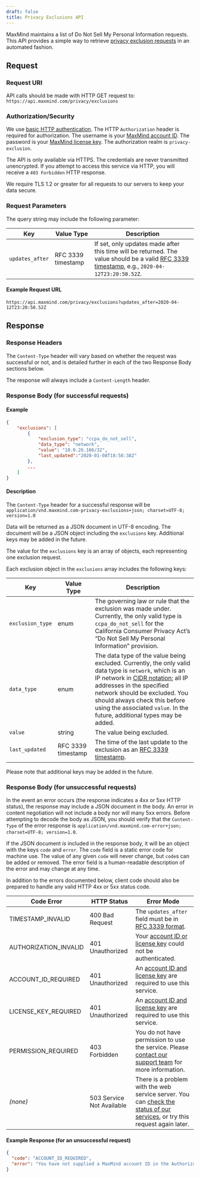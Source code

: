 ```yaml
---
draft: false
title: Privacy Exclusions API
---
```


MaxMind maintains a list of Do Not Sell My Personal Information requests. This
API provides a simple way to retrieve
[privacy exclusion requests](https://www.maxmind.com/en/accounts/current/do-not-sell-requests)
in an automated fashion.

## Request

### Request URI

API calls should be made with HTTP GET request to:
`https://api.maxmind.com/privacy/exclusions`

### Authorization/Security

We use
[basic HTTP authentication](https://en.wikipedia.org/wiki/Basic_access_authentication).
The HTTP `Authorization` header is required for authorization. The username is
your
[MaxMind account ID](https://www.maxmind.com/en/accounts/current/license-key).
The password is your
[MaxMind license key](https://www.maxmind.com/en/accounts/current/license-key).
The authorization realm is `privacy-exclusion`.

The API is only available via HTTPS. The credentials are never transmitted
unencrypted. If you attempt to access this service via HTTP, you will receive a
`403 Forbidden` HTTP response.

We require TLS 1.2 or greater for all requests to our servers to keep your data
secure.

### Request Parameters

The query string may include the following parameter:

| Key             | Value Type         | Description                                                                                                                                                                         |
| --------------- | ------------------ | ----------------------------------------------------------------------------------------------------------------------------------------------------------------------------------- |
| `updates_after` | RFC 3339 timestamp | If set, only updates made after this time will be returned. The value should be a valid [RFC 3339 timestamp](https://tools.ietf.org/html/rfc3339), e.g., `2020-04-12T23:20:50.52Z`. |

#### Example Request URL

`https://api.maxmind.com/privacy/exclusions?updates_after=2020-04-12T23:20:50.52Z`

## Response

### Response Headers

The `Content-Type` header will vary based on whether the request was successful
or not, and is detailed further in each of the two Response Body sections below.

The response will always include a `Content-Length` header.

### Response Body (for successful requests)

#### Example

```json
{
    "exclusions": [
        {
            "exclusion_type": "ccpa_do_not_sell",
            "data_type": "network",
            "value": "10.0.26.166/32",
            "last_updated":"2020-01-08T18:58:38Z"
        },
        ...
    ]
}
```

#### Description

The `Content-Type` header for a successful response will be
`application/vnd.maxmind.com-privacy-exclusions+json; charset=UTF-8; version=1.0`

Data will be returned as a JSON document in UTF-8 encoding. The document will be
a JSON object including the `exclusions` key. Additional keys may be added in
the future.

The value for the `exclusions` key is an array of objects, each representing one
exclusion request.

Each exclusion object in the `exclusions` array includes the following keys:

| Key              | Value Type         | Description                                                                                                                                                                                                                                                                                                                                                                                       |
| ---------------- | ------------------ | ------------------------------------------------------------------------------------------------------------------------------------------------------------------------------------------------------------------------------------------------------------------------------------------------------------------------------------------------------------------------------------------------- |
| `exclusion_type` | enum               | The governing law or rule that the exclusion was made under. Currently, the only valid type is `ccpa_do_not_sell` for the California Consumer Privacy Act’s “Do Not Sell My Personal Information” provision.                                                                                                                                                                                      |
| `data_type`      | enum               | The data type of the value being excluded. Currently, the only valid data type is `network`, which is an IP network in [CIDR notation](https://en.wikipedia.org/wiki/Classless_Inter-Domain_Routing#CIDR_notation); all IP addresses in the specified network should be excluded. You should always check this before using the associated `value`. In the future, additional types may be added. |
| `value`          | string             | The value being excluded.                                                                                                                                                                                                                                                                                                                                                                         |
| `last_updated`   | RFC 3339 timestamp | The time of the last update to the exclusion as an [RFC 3339 timestamp](https://tools.ietf.org/html/rfc3339).                                                                                                                                                                                                                                                                                     |

Please note that additional keys may be added in the future.

### Response Body (for unsuccessful requests)

In the event an error occurs (the response indicates a 4xx or 5xx HTTP status),
the response may include a JSON document in the body. An error in content
negotiation will not include a body nor will many 5xx errors. Before attempting
to decode the body as JSON, you should verify that the `Content-Type` of the
error response is
`application/vnd.maxmind.com-error+json; charset=UTF-8; version=1.0`.

If the JSON document _is_ included in the response body, it will be an object
with the keys `code` and `error`. The `code` field is a static error code for
machine use. The value of any given `code` will never change, but `code`s can be
added or removed. The error field is a human-readable description of the error
and may change at any time.

In addition to the errors documented below, client code should also be prepared
to handle any valid HTTP 4xx or 5xx status code.

| Code Error            | HTTP Status               | Error Mode                                                                                                                                                |
| --------------------- | ------------------------- | --------------------------------------------------------------------------------------------------------------------------------------------------------- |
| TIMESTAMP_INVALID     | 400 Bad Request           | The `updates_after` field must be in [RFC 3339 format](https://tools.ietf.org/html/rfc3339).                                                              |
| AUTHORIZATION_INVALID | 401 Unauthorized          | Your [account ID or license key](https://www.maxmind.com/en/accounts/current/license-key) could not be authenticated.                                     |
| ACCOUNT_ID_REQUIRED   | 401 Unauthorized          | An [account ID and license key](https://www.maxmind.com/en/accounts/current/license-key) are required to use this service.                                |
| LICENSE_KEY_REQUIRED  | 401 Unauthorized          | An [account ID and license key](https://www.maxmind.com/en/accounts/current/license-key) are required to use this service.                                |
| PERMISSION_REQUIRED   | 403 Forbidden             | You do not have permission to use the service. Please [contact our support team](https://support.maxmind.com) for more information. |
| _(none)_              | 503 Service Not Available | There is a problem with the web service server. You can [check the status of our services](https://status.maxmind.com), or try this request again later.  |

#### Example Response (for an unsuccessful request)

```json
{
  "code": "ACCOUNT_ID_REQUIRED",
  "error": "You have not supplied a MaxMind account ID in the Authorization header"
}
```
